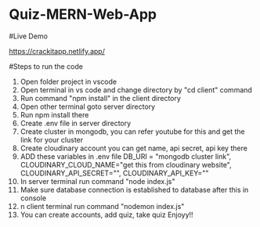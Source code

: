 # Quiz-MERN-Web-App


#Live Demo

https://crackitapp.netlify.app/


#Steps to run the code

1. Open folder project in vscode
2. Open terminal in vs code and change directory by "cd client" command
3. Run command "npm install" in the client directory
4. Open other terminal goto server directory
5. Run npm install there
6. Create .env file in server directory
7. Create cluster in mongodb, you can refer youtube for this and get the link for your cluster
8. Create cloudinary account you can get name, api secret, api key there
9. ADD these variables in .env file DB_URI = "mongodb cluster link", CLOUDINARY_CLOUD_NAME="get this from cloudinary website", CLOUDINARY_API_SECRET="", CLOUDINARY_API_KEY=""
10. In server terminal run command "node index.js"
11. Make sure database connection is established to database after this in console
12. n client terminal run command "nodemon index.js"
13. You can create accounts, add quiz, take quiz Enjoyy!!

